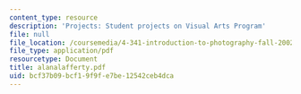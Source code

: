 ```yaml
---
content_type: resource
description: 'Projects: Student projects on Visual Arts Program'
file: null
file_location: /coursemedia/4-341-introduction-to-photography-fall-2002/bcf37b09bcf19f9fe7be12542ceb4dca_alanalafferty.pdf
file_type: application/pdf
resourcetype: Document
title: alanalafferty.pdf
uid: bcf37b09-bcf1-9f9f-e7be-12542ceb4dca
---
```

